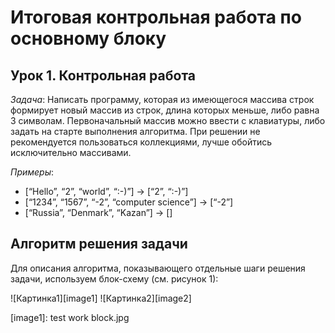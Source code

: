 # Итоговая контрольная работа по основному блоку

## Урок 1. Контрольная работа
*Задача*: Написать программу, которая из имеющегося массива строк формирует новый массив из строк, длина которых меньше, либо равна 3 символам. Первоначальный массив можно ввести с клавиатуры, либо задать на старте выполнения алгоритма. При решении не рекомендуется пользоваться коллекциями, лучше обойтись исключительно массивами.

*Примеры*:
- [“Hello”, “2”, “world”, “:-)”] → [“2”, “:-)”]
- [“1234”, “1567”, “-2”, “computer science”] → [“-2”]
- [“Russia”, “Denmark”, “Kazan”] → []

## Алгоритм решения задачи

Для описания алгоритма, показывающего отдельные шаги решения задачи, используем блок-схему (см. рисунок 1):

![Картинка1][image1]
![Картинка2][image2]

[image1]: test work block.jpg

